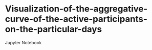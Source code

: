 # Visualization-of-the-aggregative-curve-of-the-active-participants-on-the-particular-days
Jupyter Notebook
